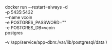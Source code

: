 docker run --restart=always -d \
  -p 5435:5432 \
  --name vcoin \
  -e POSTGRES_PASSWORD="" \
  -e POSTGRES_DB=vcoin \
  postgres



-v /app/service/app-dbm:/var/lib/postgresql/data \